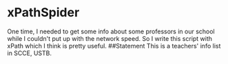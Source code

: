 # xPathSpider
One time, I needed to get some info about some professors in our school while I couldn't put up with the network speed. So I write this script with xPath which I think is pretty useful.
##Statement
This is a teachers' info list in SCCE, USTB.
